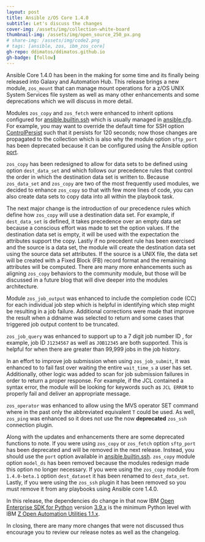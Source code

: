 ```yaml
---
layout: post
title: Ansible z/OS Core 1.4.0
subtitle: Let's discuss the changes
cover-img: /assets/img/collection-white-board
thumbnail-img: /assets/img/open_source_250_px.png
# share-img: /assets/img/code2.png
# tags: [ansible, zos, ibm_zos_core]
gh-repo: ddimatos/ddimatos.github.io
gh-badge: [follow]
---
```


Ansible Core 1.4.0 has been in the making for some time and its finally being
released into Galaxy and Automation Hub. This release brings a new module,
`zos_mount` that can manage mount operations for a z/OS UNIX System Services
file system as well as many other enhancements and some deprecations which
we will discuss in more detail.



Modules `zos_copy` and `zos_fetch` were enhanced to inherit options configured
for [ansible.builtin.ssh](https://docs.ansible.com/ansible/latest/collections/ansible/builtin/ssh_connection.html)
which is usually managed in
[ansible.cfg](https://docs.ansible.com/ansible/latest/reference_appendices/config.html).
For example, you may want to override the default time for SSH option
[ControlPersist](https://docs.ansible.com/ansible/latest/collections/ansible/builtin/ssh_connection.html#parameter-ssh_args)
such that it persists for 120 seconds; now those changes are propagated to
the collection which is also why the module option `sftp_port` has been
deprecated because it can be configured using the Ansible option
[port](https://docs.ansible.com/ansible/latest/collections/ansible/builtin/ssh_connection.html#parameter-port).



`zos_copy` has been redesigned to allow for data sets to be defined using option
`dest_data_set` and which follows our precedence rules that control the order
in which the destination data set is written to. Because `zos_data_set`
and `zos_copy` are two of the most frequently used modules, we decided to enhance
``zos_copy`` so that with few more lines of code, you can also create data sets
to copy data into all within the playbook task. 


The next major change is the introduction of our precedence rules which define
how `zos_copy` will use a destination data set. For example, if `dest_data_set`
is defined, it takes precedence over an empty data set because a conscious effort
was made to set the option values. If the destination data set is empty, it will
be used with the expectation the attributes support the copy. Lastly if no
precedent rule has been exercised and the source is a data set, the module will
create the destination data set using the source data set attributes. If the
source is a UNIX file, the data set will be created with a Fixed Block (FB)
record format and the remaining attributes will be computed. There are many more
enhancements such as aligning `zos_copy` behaviors to the community module, but
those will be discussed in a future blog that will dive deeper into the modules
architecture.



Module ``zos_job_output`` was enhanced to include the completion code (CC) for
each individual job step which is helpful in identifying which step might be
resulting in a job failure. Additional corrections were made that improve the
result when a ddname was selected to return and some cases that triggered job
output content to be truncated.

``zos_job_query`` was enhanced to support up to a 7 digit job number ID , for
example, job ID `J1234567` as well as `JOB12345` are both supported. This is
helpful for when there are greater than 99,999 jobs in the job history.

In an effort to improve job submission when using `zos_job_submit`, it was
enhanced to to fail fast over waiting the entire `wait_time_s` a user has set.
Additionally, other logic was added to scan for job submission failures in order
to return a proper response. For example, if the JCL contained a syntax error,
the module will be looking for keywords such as `JCL ERROR` to properly fail and
deliver an appropriate message.

``zos_operator`` was enhanced to allow using the MVS operator SET command where
in the past only the abbreviated equivalent `T` could be used. As well,
`zos_ping` was enhanced so it does not use the now **deprecated** `zos_ssh`
connection plugin.


Along with the updates and enhancements there are some deprecated functions to
note. If you were using ``zos_copy`` or ``zos_fetch`` option `sftp_port` has
been deprecated and will be removed in the next release. Instead, you should use
the `port` option available in
[ansible.builtin.ssh](https://docs.ansible.com/ansible/latest/collections/ansible/builtin/ssh_connection.html).
``zos_copy`` module option ``model_ds`` has been removed
because the modules redesign made this option no longer necessary. If you were
using the ``zos_copy`` module from `1.4.0-beta.1` option `dest_dataset` it has
been renamed to `dest_data_set`. Lastly, if you were using the `zos_ssh` plugin
it has been removed so you must remove it from any playbooks using Ansible core
1.4.0.


In this release, the dependencies do change in that now IBM
[Open Enterprise SDK for Python](https://www.ibm.com/products/open-enterprise-python-zos)
version [3.9.x](https://www.ibm.com/docs/en/python-zos/3.9) is the minimum
Python level with IBM
[Z Open Automation Utilities 1.1.x](https://www.ibm.com/docs/en/zoau/1.1.x).

In closing, there are many more changes that were not discussed thus encourage
you to review our release notes as well as the changelog.
